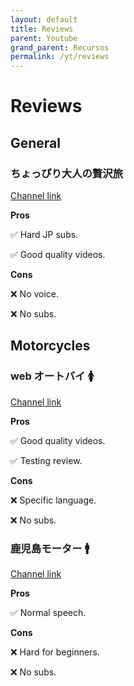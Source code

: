 ```yaml
---
layout: default
title: Reviews
parent: Youtube
grand_parent: Recursos
permalink: /yt/reviews
---
```


# Reviews

## General

### ちょっぴり大人の贅沢旅

[Channel link](https://www.youtube.com/@user-ut5lq2bw5l)

**Pros**

✅ Hard JP subs.

✅ Good quality videos.

**Cons**

❌ No voice.

❌ No subs.

## Motorcycles

### web オートバイ 🚺

[Channel link](https://www.youtube.com/@webautoby)

**Pros**

✅ Good quality videos.

✅ Testing review.

**Cons**

❌ Specific language.

❌ No subs.

### 鹿児島モーター 🚹

[Channel link](https://www.youtube.com/@user-kj1ry9vr5c)

**Pros**

✅ Normal speech.

**Cons**

❌ Hard for beginners.

❌ No subs.
